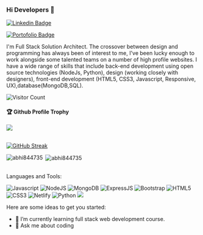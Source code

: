 ### Hi Developers 👋


[![Linkedin Badge](https://img.shields.io/badge/-Abhi-blue?style=flat-square&logo=Linkedin&logoColor=white&link=https://www.linkedin.com/in/abhi-panchal-29721423a)](https://www.linkedin.com/in/abhi-panchal-29721423a)



<!-- [![Twitter Badge](https://img.shields.io/badge/Twitter-Abhi-blue)](https://twitter.com/Abhi43378410) -->
[![Portofolio Badge](https://img.shields.io/badge/Porfolio-Abhi-red)](https://abhi844735.github.io/)


I'm
Full Stack Solution Architect.
The crossover between design and programming has always been of interest to me, I've been lucky enough to work alongside some talented teams on a number of high profile websites. I have a wide range of skills that include back-end development using open source technologies (NodeJs, Python), design (working closely with designers), front-end development (HTML5, CSS3, Javascript, Responsive, UX),database(MongoDB,SQL).


![Visitor Count](https://profile-counter.glitch.me/abhi844735/count.svg)

<div>
  <h4>🏆 Github Profile Trophy</h4>
  <a href="https://github.com/ryo-ma/github-profile-trophy">
    <img src="https://github-profile-trophy.vercel.app/?username=abhi844735&column=7"/>
  </a>
</div>
</br>


[![GitHub Streak](https://github-readme-streak-stats.herokuapp.com?user=abhi844735&theme=dark)](https://git.io/streak-stats)
<p><img align="left" src="https://github-readme-stats.vercel.app/api/top-langs?username=abhi844735&show_icons=true&locale=en&layout=compact" alt="abhi844735" /></p>
<p>&nbsp;<img align="center" src="https://github-readme-stats.vercel.app/api?username=abhi844735&show_icons=true&locale=en" alt="abhi844735" /></p>
</br>
Languages and Tools: 

 <img alt="Javascript" src="https://img.shields.io/badge/javascript-%23ED8B00.svg?style=flat-square&logo=javascript&logoColor=white"/>  <img alt="NodeJS" src="https://img.shields.io/badge/node.js-%2343853D.svg?style=flat-square&logo=node-dot-js&logoColor=white"/>  <img alt="MongoDB" src ="https://img.shields.io/badge/MongoDB-%234ea94b.svg?style=flat-square&logo=mongodb&logoColor=white"/> <img alt="ExpressJS" src ="https://img.shields.io/badge/ExpressjS-%234e434b.svg?style=flat-square&logo=express&logoColor=white"/> <img alt="Bootstrap" src="https://img.shields.io/badge/bootstrap-%23563D7C.svg?style=flat-square&logo=bootstrap&logoColor=white"/> <img alt="HTML5" src="https://img.shields.io/badge/html5-%23E34F26.svg?style=flat-square&logo=html5&logoColor=white"/> <img alt="CSS3" src="https://img.shields.io/badge/css3-%231572B6.svg?style=flat-square&logo=css3&logoColor=white"/> <img alt="Netlify" src ="https://img.shields.io/badge/Netllify-%234eab.svg?style=flat-square&logo=netlify&logoColor=white"/> <img alt="Python" src ="https://img.shields.io/badge/Python-%2834ea9.svg?style=flat-square&logo=python&logoColor=white"/>
![](https://activity-graph.herokuapp.com/graph?username=abhi844735&theme=react-dark&area=true)

<!-- *abhi844735/abhi844735* is a ✨ special ✨ repository because its `README.md` (this file) appears on your GitHub profile. -->

Here are some ideas to get you started:

<!-- - 🔭 I’m currently working on ... -->

<!-- - 👯 I’m looking to collaborate on ... -->
<!-- - 🤔 I’m looking for help with ... -->
- 🌱 I’m currently learning full stack web development course.
- 💬 Ask me about coding
<!-- - 📫 How to reach me: pabhi4407@gmail.com -->
<!-- - 😄 Pronouns: ... -->
<!-- - ⚡ Fun fact: ..... -->


